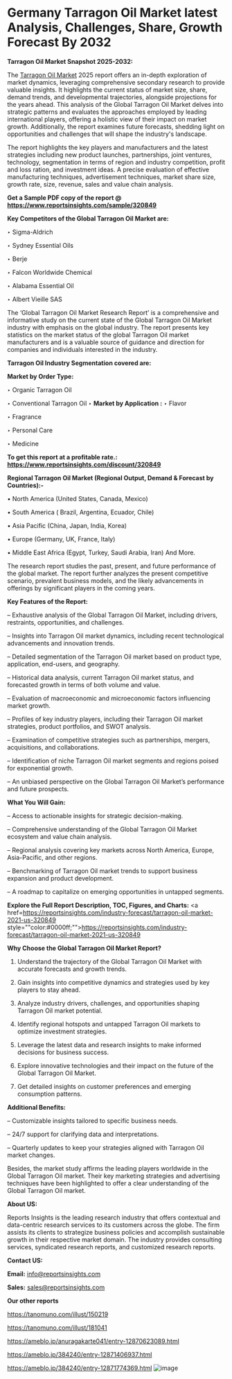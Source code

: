 # Germany Tarragon Oil Market latest Analysis, Challenges, Share, Growth Forecast By 2032

<strong>Tarragon Oil Market Snapshot 2025-2032:</strong>

The <a href=https://www.reportsinsights.com/sample/320849>Tarragon Oil Market</a> 2025 report offers an in-depth exploration of market dynamics, leveraging comprehensive secondary research to provide valuable insights. It highlights the current status of market size, share, demand trends, and developmental trajectories, alongside projections for the years ahead. This analysis of the Global Tarragon Oil Market delves into strategic patterns and evaluates the approaches employed by leading international players, offering a holistic view of their impact on market growth. Additionally, the report examines future forecasts, shedding light on opportunities and challenges that will shape the industry's landscape.

The report highlights the key players and manufacturers and the latest strategies including new product launches, partnerships, joint ventures, technology, segmentation in terms of region and industry competition, profit and loss ration, and investment ideas. A precise evaluation of effective manufacturing techniques, advertisement techniques, market share size, growth rate, size, revenue, sales and value chain analysis.

<strong>Get a Sample PDF copy of the report @ <a href=https://www.reportsinsights.com/sample/320849 style=color:#0000ff;>https://www.reportsinsights.com/sample/320849</a></strong>

<strong>Key Competitors of the Global Tarragon Oil Market are:</strong>

‣ Sigma-Aldrich

‣ Sydney Essential Oils

‣ Berje

‣ Falcon Worldwide Chemical

‣ Alabama Essential Oil

‣ Albert Vieille SAS

The ‘Global Tarragon Oil Market Research Report’ is a comprehensive and informative study on the current state of the Global Tarragon Oil Market industry with emphasis on the global industry. The report presents key statistics on the market status of the global Tarragon Oil market manufacturers and is a valuable source of guidance and direction for companies and individuals interested in the industry.

<strong>Tarragon Oil Industry Segmentation covered are:</strong>

<strong>Market by Order Type: </strong>

‣ Organic Tarragon Oil

‣ Conventional Tarragon Oil
‣ 
<strong>Market by Application :</strong>
‣ Flavor

‣ Fragrance

‣ Personal Care

‣ Medicine

<strong>To get this report at a profitable rate.: <a href=https://www.reportsinsights.com/discount/320849 style=color:#0000ff;>https://www.reportsinsights.com/discount/320849</a></strong>

<strong>Regional Tarragon Oil Market (Regional Output, Demand &amp; Forecast by Countries):-</strong>

• North America (United States, Canada, Mexico)

• South America ( Brazil, Argentina, Ecuador, Chile)

• Asia Pacific (China, Japan, India, Korea)

• Europe (Germany, UK, France, Italy)

• Middle East Africa (Egypt, Turkey, Saudi Arabia, Iran) And More.

The research report studies the past, present, and future performance of the global market. The report further analyzes the present competitive scenario, prevalent business models, and the likely advancements in offerings by significant players in the coming years.

<strong>Key Features of the Report:</strong>

– Exhaustive analysis of the Global Tarragon Oil Market, including drivers, restraints, opportunities, and challenges.

– Insights into Tarragon Oil market dynamics, including recent technological advancements and innovation trends.

– Detailed segmentation of the Tarragon Oil market based on product type, application, end-users, and geography.

– Historical data analysis, current Tarragon Oil market status, and forecasted growth in terms of both volume and value.

– Evaluation of macroeconomic and microeconomic factors influencing market growth.

– Profiles of key industry players, including their Tarragon Oil market strategies, product portfolios, and SWOT analysis.

– Examination of competitive strategies such as partnerships, mergers, acquisitions, and collaborations.

– Identification of niche Tarragon Oil market segments and regions poised for exponential growth.

– An unbiased perspective on the Global Tarragon Oil Market’s performance and future prospects.

<strong>What You Will Gain:</strong>

– Access to actionable insights for strategic decision-making.

– Comprehensive understanding of the Global Tarragon Oil Market ecosystem and value chain analysis.

– Regional analysis covering key markets across North America, Europe, Asia-Pacific, and other regions.

– Benchmarking of Tarragon Oil market trends to support business expansion and product development.

– A roadmap to capitalize on emerging opportunities in untapped segments.

<strong>Explore the Full Report Description, TOC, Figures, and Charts:</strong>
<a href=https://reportsinsights.com/industry-forecast/tarragon-oil-market-2021-us-320849 style=""color:#0000ff;"">https://reportsinsights.com/industry-forecast/tarragon-oil-market-2021-us-320849</a>

<strong>Why Choose the Global Tarragon Oil Market Report?</strong>

1. Understand the trajectory of the Global Tarragon Oil Market with accurate forecasts and growth trends.

2. Gain insights into competitive dynamics and strategies used by key players to stay ahead.

3. Analyze industry drivers, challenges, and opportunities shaping Tarragon Oil market potential.

4. Identify regional hotspots and untapped Tarragon Oil markets to optimize investment strategies.

5. Leverage the latest data and research insights to make informed decisions for business success.

6. Explore innovative technologies and their impact on the future of the Global Tarragon Oil Market.

7. Get detailed insights on customer preferences and emerging consumption patterns.

<strong>Additional Benefits:</strong>

– Customizable insights tailored to specific business needs.

– 24/7 support for clarifying data and interpretations.

– Quarterly updates to keep your strategies aligned with Tarragon Oil market changes.

Besides, the market study affirms the leading players worldwide in the Global Tarragon Oil market. Their key marketing strategies and advertising techniques have been highlighted to offer a clear understanding of the Global Tarragon Oil market.

<strong><strong>About US</strong>:</strong>

Reports Insights is the leading research industry that offers contextual and data-centric research services to its customers across the globe. The firm assists its clients to strategize business policies and accomplish sustainable growth in their respective market domain. The industry provides consulting services, syndicated research reports, and customized research reports.

<strong>Contact US:</strong>

<p class=><b>Email:</b> <a href=mailto:info@reportsinsights.com>info@reportsinsights.com</a></p>
<p class=><b>Sales:</b> <a href=mailto:sales@reportsinsights.com>sales@reportsinsights.com</a></p>

<strong>Our other reports</strong>

<a href=https://tanomuno.com/illust/150219>https://tanomuno.com/illust/150219</a>

<a href=https://tanomuno.com/illust/181041>https://tanomuno.com/illust/181041</a>

<a href=https://ameblo.jp/anuragakarte041/entry-12870623089.html>https://ameblo.jp/anuragakarte041/entry-12870623089.html</a>

<a href=https://ameblo.jp/384240/entry-12871406937.html>https://ameblo.jp/384240/entry-12871406937.html</a>

<a href=https://ameblo.jp/384240/entry-12871774369.html>https://ameblo.jp/384240/entry-12871774369.html</a>
![image](https://github.com/user-attachments/assets/ae49a7d4-f89e-472b-8915-5f511515c682)
